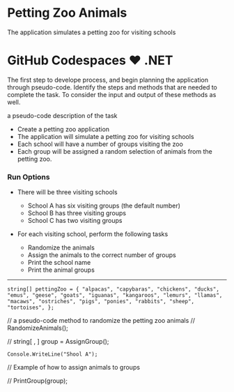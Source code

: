 # Petting Zoo Animals
The application simulates a petting zoo for visiting schools


# GitHub Codespaces ♥️ .NET

The first step to develope process, and begin planning the application through pseudo-code. Identify the steps and methods that are needed to complete the task. To consider the input and output of these methods as well.

a pseudo-code description of the task
- Create a petting zoo application
- The application will simulate a petting zoo for visiting schools
- Each school will have a number of groups visiting the zoo
- Each group will be assigned a random selection of animals from the petting zoo.

### Run Options

- There will be three visiting schools
    - School A has six visiting groups (the default number)
    - School B has three visiting groups
    - School C has two visiting groups

- For each visiting school, perform the following tasks
    - Randomize the animals
    - Assign the animals to the correct number of groups
    - Print the school name
    - Print the animal groups

----

`string[] pettingZoo =
{
    "alpacas", "capybaras", "chickens", "ducks", "emus", "geese",
    "goats", "iguanas", "kangaroos", "lemurs", "llamas", "macaws",
    "ostriches", "pigs", "ponies", "rabbits", "sheep", "tortoises",
};`

// a pseudo-code method to randomize the petting zoo animals
// RandomizeAnimals();

// string[ , ] group = AssignGroup();

`Console.WriteLine("Shool A");`


// Example of how to assign animals to groups

// PrintGroup(group);
